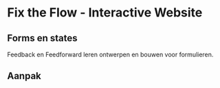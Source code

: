 # Fix the Flow - Interactive Website

## Forms en states

Feedback en Feedforward leren ontwerpen en bouwen voor formulieren. 

## Aanpak

<!--
Tijdens deze sprint hebben we een gedeelde stylesheet gemaakt. Daarin staan kleuren, typografie en het begin van een aantal formulierelementen beschreven, in de huisstijl van de opdrachtgever. Als de code goed opgezet is—met herbruikbare `classes` en `custom properties`—is de gedeelde stylesheet ook te gebruiken in je eigen project.

Met formulierelementen hebben we nog niet veel gedaan, maar dat gaan we in deze workshop veranderen.

### Aanpak

Eerst ga je onderzoeken wat HTML aan verschillende formulierelementen biedt, en wat je hiermee kunt doen. Goede HTML is altijd Stap 1. Daarna ga je uitzoeken welke CSS `properties` en `values` specifiek voor dit soort formulierelementen zijn. We gaan de gedeelde stylesheet uitbreiden met een aantal generieke, herbruikbare stijlen, en deze toepassen in de leertaak.

In de Code & Design Review van komende vrijdag gaan we kijken hoe je formulierelementen en styling daarvan hebt toegepast in de leertaak.

## HTML voor formulierelementen (20 minuten)

Zoals je in de HTML van de styleguide repository misschien al hebt gezien, zijn er verschillende invoervelden (`<input>` types) die je kunt gebruiken in je werk. Elk `type` attribuut verandert de werking van het invoerveld in verschillende browsers.

Onderzoek met je tafel aan de hand van de MDN bronnen hieronder welke verschillende `<input>` types er zijn, en schrijf deze allemaal op het whiteboard. Schets bij elk type een voorbeeld, en schrijf bij elk type een uniek ander attribuut dat iets verandert aan de werking van dat formulierelement. Onderzoek bijvoorbeeld wat de `min`, `step` of `multiple` attributen doen, en bij welke types. Open `edu.nl/ptpvy` op je telefoon, en markeer op het whiteboard welke types een andere functionaliteit hebben tussen verschillende browsers en operating systems, als je iets probeert in te voeren.

💪 Wil je meer uitdaging? Laat dan ook per `<input>` type op het whiteboard zien (met een schets of uitleg) of het `list` attribuut hierop gebruikt kan worden, en wat dat doet.

### Bronnen

- [`<input>`: The HTML Input element @ MDN](https://developer.mozilla.org/en-US/docs/Web/HTML/Element/input)


## Formulierelementen stylen (30 minuten)

Voor het stylen van formulierelementen biedt CSS een hoop leuke extra's. Natuurlijk kun je kleuren, borders en bijvoorbeeld het lettertype van een formulierelement veranderen, maar in CSS zijn ook een aantal dingen specifiek voor formulierelementen beschikbaar. En die gaan we nu onderzoeken.

Op het whiteboard staan een aantal `<input>` types. Verdeel de types eerlijk over de tafel, zodat iedereen 2–4 types krijgt, waar die nog niet mee gewerkt heeft. Open je code editor, maak een blanco HTML pagina, `inputs.html`, en sla deze op in de repo van je leertaak. Maak een leeg CSS bestand, `inputs.css`, en link deze in je HTML. Schrijf de basic HTML voor de input types die jij hebt gekregen. Analyseer en onderzoek voor die types met onderstaande bron welke specifieke CSS je kunt gebruiken, en schets en bouw daarmee een paar kleine demo's. Daag jezelf uit door _selectors_, _properties_ en/of _values_ toe te passen, die je nog niet eerder hebt gebruikt of gezien. Schrijf als je klaar bent op het whiteboard bij “jouw” `<input>` types met een andere kleur een CSS _selector_, _property_, of _value_ die je gebruikt hebt in je code. Bespreek opvallende dingen met elkaar, en leg je demo uit aan anderen.

💅 Snel klaar, en wil je meer uitdaging? Maak een aantal demo's van hoe je `:user-invalid` kunt combineren met verschillende `<input>` types en attributen.

### Bronnen

- [CSS voor `<input>` elements @ MDN](https://developer.mozilla.org/en-US/docs/Web/HTML/Element/input#css)


## De gedeelde stylesheet uitbreiden (30 minuten)

De stylesheet die je samen met je projectgroep hebt gemaakt, bevat een aantal standaard formulierelementen. Waarschijnlijk heb je een deel al gestyled, en een deel nog niet. We gaan nu een aantal elementen samen stylen, waardoor ook formulierelementen en de interactie daarbinnen de _look & feel_ van de opdrachtgever krijgen.

Via de `accent-color` property in CSS kun je de huisstijl van de opdrachtgever relatief makkelijk toepassen op een aantal invoervelden, zoals radio's en checkboxen. Met de _`:focus` selector_ kun je de _focus state_ van een invoerelement aanpassen. Beide staan beschreven in de bronnen hieronder. Overleg met je projectgroep hoe je deze twee toe kunt passen op een manier die ook herbruikbaar is in je eigen project (als je formulierelementen gebruikt). Bespreek ook weer welke _classnames_ je hiervoor gaat gebruiken. Verdeel eventueel de verschillende input types binnen het team, maak issues aan per type, en _assign_ deze aan de juiste teamleden. Kijk of je de _custom properties_ van bijvoorbeeld kleuren kunt hergebruiken binnen de styling voor de formulierelementen.

🎯 Zoek je meer uitdaging met je team? Voeg dan ook formulierelementen zoals `<select>` en `<textarea>` toe aan je styleguide en stylesheet, en maak daar ook passende styling voor. Of voeg styling voor bijvoorbeeld de `:required` en `:user-invalid` _states_ toe.

### Bronnen

- [accent-color @ MDN](https://developer.mozilla.org/en-US/docs/Web/CSS/accent-color)
- [:focus @ MDN](https://developer.mozilla.org/en-US/docs/Web/CSS/:focus)
- [:user-invalid @ MDN](https://developer.mozilla.org/en-US/docs/Web/CSS/:user-invalid)

-->
